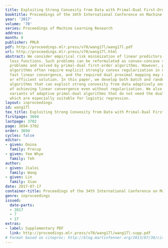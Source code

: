 ```yaml
---
title: Exploiting Strong Convexity from Data with Primal-Dual First-Order Algorithms
booktitle: Proceedings of the 34th International Conference on Machine Learning
year: '2017'
volume: '70'
series: Proceedings of Machine Learning Research
address: 
month: 0
publisher: PMLR
pdf: http://proceedings.mlr.press/v70/wang17l/wang17l.pdf
url: http://proceedings.mlr.press/v70/wang17l.html
abstract: We consider empirical risk minimization of linear predictors with convex
  loss functions. Such problems can be reformulated as convex-concave saddle point
  problems and solved by primal-dual first-order algorithms. However, primal-dual
  algorithms often require explicit strongly convex regularization in order to obtain
  fast linear convergence, and the required dual proximal mapping may not admit closed-form
  or efficient solution. In this paper, we develop both batch and randomized primal-dual
  algorithms that can exploit strong convexity from data adaptively and are capable
  of achieving linear convergence even without regularization. We also present dual-free
  variants of adaptive primal-dual algorithms that do not need the dual proximal mapping,
  which are especially suitable for logistic regression.
layout: inproceedings
id: wang17l
tex_title: Exploiting Strong Convexity from Data with Primal-Dual First-Order Algorithms
firstpage: 3694
lastpage: 3702
page: 3694-3702
order: 3694
cycles: false
editor:
- given: Doina
  family: Precup
- given: Yee Whye
  family: Teh
author:
- given: Jialei
  family: Wang
- given: Lin
  family: Xiao
date: 2017-07-17
container-title: Proceedings of the 34th International Conference on Machine Learning
genre: inproceedings
issued:
  date-parts:
  - 2017
  - 7
  - 17
extras:
- label: Supplementary PDF
  link: http://proceedings.mlr.press/v70/wang17l/wang17l-supp.pdf
# Format based on citeproc: http://blog.martinfenner.org/2013/07/30/citeproc-yaml-for-bibliographies/
---
```

